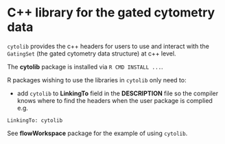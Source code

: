 # C++ library for the gated cytometry data

`cytolib` provides the c++ headers for users to use and interact with the `GatingSet` (the gated cytometry data structure) at c++ level.


The **cytolib** package is installed via `R CMD INSTALL ...`. 

R packages wishing to use the libraries in `cytolib` only need to:

- add `cytolib` to **LinkingTo** field in the **DESCRIPTION** file so the compiler knows where to find the headers when the user package is complied
e.g.

```
LinkingTo: cytolib
```

See **flowWorkspace** package for the example of using `cytolib`.
